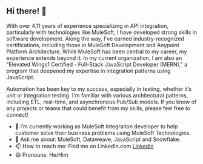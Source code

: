## Hi there! 👋

With over 4.11 years of experience specializing in API integration, particularly with technologies like MuleSoft, I have developed strong skills in software development. Along the way, I've earned industry-recognized certifications, including those in MuleSoft Development and Anypoint Platform Architecture. While MuleSoft has been central to my career, my experience extends beyond it. In my current organization, I am also an "Elevated Wings1 Certified - Full-Stack JavaScript Developer (MERN)," a program that deepened my expertise in integration patterns using JavaScript.

Automation has been key to my success, especially in testing, whether it’s unit or integration testing. I'm familiar with various architectural patterns, including ETL, real-time, and asynchronous Pub/Sub models. If you know of any projects or teams that could benefit from my skills, please feel free to connect!


- 🔭 I’m currently working as MuleSoft Integraiton developer to help customer solve their business problems using MuleSoft Technologies.
- 💬 Ask me about: MuleSoft, Dataweave, JavaScript and Snowflake.
- 📫 How to reach me: Find me on LinkedIn.com [LinkedIn](https://www.linkedin.com/in/saddam-hossain-611168170/)
- 😄 Pronouns: He/Him

<!--
**devsha256/devsha256** is a ✨ _special_ ✨ repository because its `README.md` (this file) appears on your GitHub profile.

Here are some ideas to get you started:

- 🔭 I’m currently working on ...
- 🌱 I’m currently learning ...
- 👯 I’m looking to collaborate on ...
- 🤔 I’m looking for help with ...
- 💬 Ask me about ...
- 📫 How to reach me: ...
- 😄 Pronouns: ...
- ⚡ Fun fact: ...
-->
